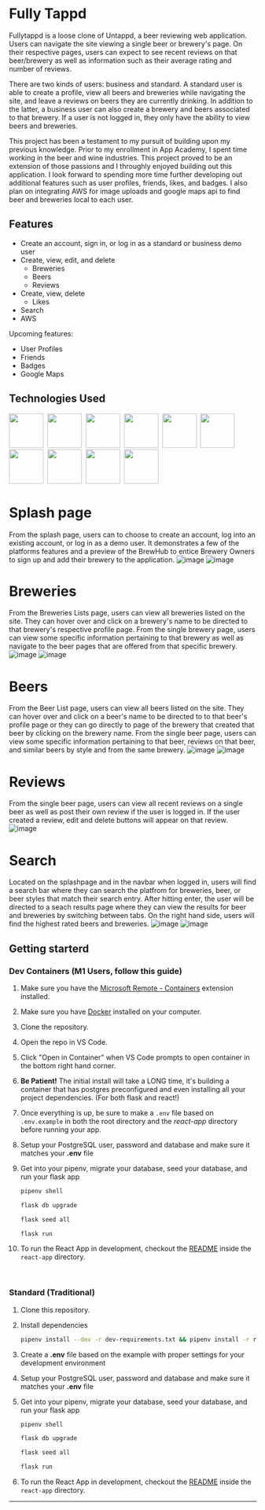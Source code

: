 # Fully Tappd

Fullytappd is a loose clone of Untappd, a beer reviewing web application. Users can navigate the site viewing a single beer or brewery's page. On their respective pages, users can expect to see recent reviews on that beer/brewery as well as information such as their average rating and number of reviews.

There are two kinds of users: business and standard. A standard user is able to create a profile, view all beers and breweries while navigating the site, and leave a reviews on beers they are currently drinking. In addition to the latter, a business user can also create a brewery and beers associated to that brewery. If a user is not logged in, they only have the ability to view beers and breweries.

This project has been a testament to my pursuit of building upon my previous knowledge. Prior to my enrollment in App Academy, I spent time working in the beer and wine industries. This project proved to be an extension of those passions and I throughly enjoyed building out this application. I look forward to spending more time further developing out additional features such as user profiles, friends, likes, and badges. I also plan on integrating AWS for image uploads and google maps api to find beer and breweries local to each user.


## Features
- Create an account, sign in, or log in as a standard or business demo user
- Create, view, edit, and delete
   - Breweries
   - Beers
   - Reviews
- Create, view, delete
   - Likes
- Search
- AWS
   
Upcoming features: 
- User Profiles
- Friends
- Badges
- Google Maps


## Technologies Used
<img src="https://cdn.jsdelivr.net/gh/devicons/devicon/icons/javascript/javascript-original.svg" height="70px" width="70px"/>&#160;
<img src="https://cdn.jsdelivr.net/gh/devicons/devicon/icons/react/react-original-wordmark.svg" height="70px" width="70px"/>&#160;
<img src="https://cdn.jsdelivr.net/gh/devicons/devicon/icons/redux/redux-original.svg" height="70px" width="70px"/>&#160;
<img src="https://cdn.jsdelivr.net/gh/devicons/devicon/icons/python/python-original-wordmark.svg" height="70px" width="70px"/>&#160;
<img src="https://cdn.jsdelivr.net/gh/devicons/devicon/icons/flask/flask-original.svg" height="70px" width="70px"/>&#160;
<img src="https://cdn.jsdelivr.net/gh/devicons/devicon/icons/postgresql/postgresql-original-wordmark.svg" height="70px" width="70px"/>&#160;
<img src="https://cdn.jsdelivr.net/gh/devicons/devicon/icons/sequelize/sequelize-original.svg" height="70px" width="70px"/>&#160;
<img src="https://cdn.jsdelivr.net/gh/devicons/devicon/icons/html5/html5-original.svg" height="70px" width="70px"/>&#160;
<img src="https://cdn.jsdelivr.net/gh/devicons/devicon/icons/css3/css3-original.svg" height="70px" width="70px"/>&#160;
<img src="https://cdn.jsdelivr.net/gh/devicons/devicon/icons/heroku/heroku-original-wordmark.svg" height="70px" width="70px"/>&#160;


# Splash page
From the splash page, users can to choose to create an account, log into an existing account, or log in as a demo user. It demonstrates a few of the platforms features and a preview of the BrewHub to entice Brewery Owners to sign up and add their brewery to the application.
![image](https://user-images.githubusercontent.com/90273783/171720202-1f0bfec6-38c8-4cc1-97b5-dac4ae68629a.png)
![image](https://user-images.githubusercontent.com/90273783/171720451-7baee5e9-8b33-4a19-88f6-bac1611a17c0.png)


# Breweries
From the Breweries Lists page, users can view all breweries listed on the site. They can hover over and click on a brewery's name to be directed to that brewery's respective profile page. From the single brewery page, users can view some specific information pertaining to that brewery as well as navigate to the beer pages that are offered from that specific brewery. 
![image](https://user-images.githubusercontent.com/90273783/171722343-baf7652a-23a9-433b-8bba-b97793a9bb7a.png)
![image](https://user-images.githubusercontent.com/90273783/171723257-bcb5893a-d709-462a-8d05-4f24db14e640.png)


# Beers
From the Beer List page, users can view all beers listed on the site. They can hover over and click on a beer's name to be directed to to that beer's profile page or they can go directly to page of the brewery that created that beer by clicking on the brewery name. From the single beer page, users can view some specific information pertaining to that beer, reviews on that beer, and similar beers by style and from the same brewery. 
![image](https://user-images.githubusercontent.com/90273783/171723364-9afc5a5f-b0dd-4710-8bd8-029f83793df7.png)
![image](https://user-images.githubusercontent.com/90273783/171723712-f9d8d422-a03b-45af-966e-e1584353f1ef.png)

# Reviews
From the single beer page, users can view all recent reviews on a single beer as well as post their own review if the user is logged in. If the user created a review, edit and delete buttons will appear on that review.
![image](https://user-images.githubusercontent.com/90273783/171723978-0b197942-f0c8-4986-9d4e-fe5cc0a3444c.png)

# Search 
Located on the splashpage and in the navbar when logged in, users will find a search bar where they can search the platfrom for breweries, beer, or beer styles that match their search entry. After hitting enter, the user will be directed to a seach results page where they can view the results for beer and breweries by switching between tabs. On the right hand side, users will find the highest rated beers and breweries. 
![image](https://user-images.githubusercontent.com/90273783/171724479-da1adead-4493-4e36-a1fa-568ccc9d4e39.png)
![image](https://user-images.githubusercontent.com/90273783/171724557-f1ddcd31-cbbf-4fa3-8f92-02d2dce829d6.png)

## Getting starterd
### Dev Containers (M1 Users, follow this guide)
1. Make sure you have the [Microsoft Remote - Containers](https://marketplace.visualstudio.com/items?itemName=ms-vscode-remote.remote-containers) extension installed.
2. Make sure you have [Docker](https://www.docker.com/products/docker-desktop/) installed on your computer.
3. Clone the repository.
4. Open the repo in VS Code.
5. Click "Open in Container" when VS Code prompts to open container in the bottom right hand corner.
6. **Be Patient!** The initial install will take a LONG time, it's building a container that has postgres preconfigured and even installing all your project dependencies. (For both flask and react!)
7. Once everything is up, be sure to make a `.env` file based on `.env.example` in both the root directory and the *react-app* directory before running your app.
8. Setup your PostgreSQL user, password and database and make sure it matches your **.env** file
9. Get into your pipenv, migrate your database, seed your database, and run your flask app

   ```bash
   pipenv shell
   ```

   ```bash
   flask db upgrade
   ```

   ```bash
   flask seed all
   ```

   ```bash
   flask run
   ```

10. To run the React App in development, checkout the [README](./react-app/README.md) inside the `react-app` directory.

<br>

### Standard (Traditional)

1. Clone this repository.
2. Install dependencies

      ```bash
      pipenv install --dev -r dev-requirements.txt && pipenv install -r requirements.txt
      ```

3. Create a **.env** file based on the example with proper settings for your
   development environment
4. Setup your PostgreSQL user, password and database and make sure it matches your **.env** file

5. Get into your pipenv, migrate your database, seed your database, and run your flask app

   ```bash
   pipenv shell
   ```

   ```bash
   flask db upgrade
   ```

   ```bash
   flask seed all
   ```

   ```bash
   flask run
   ```

6. To run the React App in development, checkout the [README](./react-app/README.md) inside the `react-app` directory.

***

